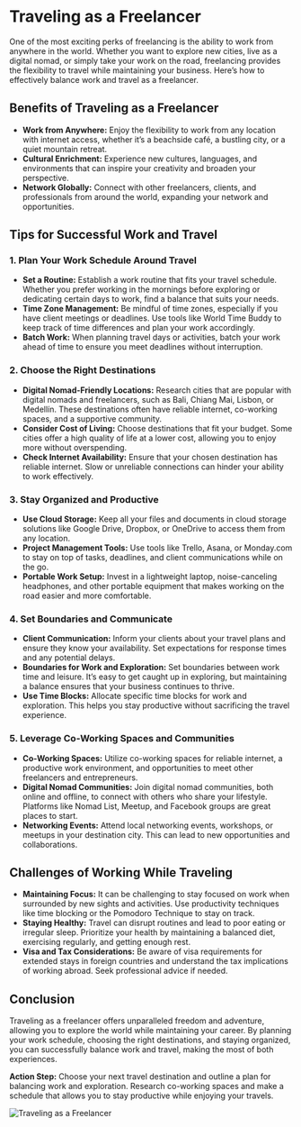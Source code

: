 # Traveling as a Freelancer

One of the most exciting perks of freelancing is the ability to work from anywhere in the world. Whether you want to explore new cities, live as a digital nomad, or simply take your work on the road, freelancing provides the flexibility to travel while maintaining your business. Here’s how to effectively balance work and travel as a freelancer.

## Benefits of Traveling as a Freelancer

- **Work from Anywhere:** Enjoy the flexibility to work from any location with internet access, whether it’s a beachside café, a bustling city, or a quiet mountain retreat.
- **Cultural Enrichment:** Experience new cultures, languages, and environments that can inspire your creativity and broaden your perspective.
- **Network Globally:** Connect with other freelancers, clients, and professionals from around the world, expanding your network and opportunities.

## Tips for Successful Work and Travel

### 1. **Plan Your Work Schedule Around Travel**

- **Set a Routine:** Establish a work routine that fits your travel schedule. Whether you prefer working in the mornings before exploring or dedicating certain days to work, find a balance that suits your needs.
- **Time Zone Management:** Be mindful of time zones, especially if you have client meetings or deadlines. Use tools like World Time Buddy to keep track of time differences and plan your work accordingly.
- **Batch Work:** When planning travel days or activities, batch your work ahead of time to ensure you meet deadlines without interruption.

### 2. **Choose the Right Destinations**

- **Digital Nomad-Friendly Locations:** Research cities that are popular with digital nomads and freelancers, such as Bali, Chiang Mai, Lisbon, or Medellín. These destinations often have reliable internet, co-working spaces, and a supportive community.
- **Consider Cost of Living:** Choose destinations that fit your budget. Some cities offer a high quality of life at a lower cost, allowing you to enjoy more without overspending.
- **Check Internet Availability:** Ensure that your chosen destination has reliable internet. Slow or unreliable connections can hinder your ability to work effectively.

### 3. **Stay Organized and Productive**

- **Use Cloud Storage:** Keep all your files and documents in cloud storage solutions like Google Drive, Dropbox, or OneDrive to access them from any location.
- **Project Management Tools:** Use tools like Trello, Asana, or Monday.com to stay on top of tasks, deadlines, and client communications while on the go.
- **Portable Work Setup:** Invest in a lightweight laptop, noise-canceling headphones, and other portable equipment that makes working on the road easier and more comfortable.

### 4. **Set Boundaries and Communicate**

- **Client Communication:** Inform your clients about your travel plans and ensure they know your availability. Set expectations for response times and any potential delays.
- **Boundaries for Work and Exploration:** Set boundaries between work time and leisure. It’s easy to get caught up in exploring, but maintaining a balance ensures that your business continues to thrive.
- **Use Time Blocks:** Allocate specific time blocks for work and exploration. This helps you stay productive without sacrificing the travel experience.

### 5. **Leverage Co-Working Spaces and Communities**

- **Co-Working Spaces:** Utilize co-working spaces for reliable internet, a productive work environment, and opportunities to meet other freelancers and entrepreneurs.
- **Digital Nomad Communities:** Join digital nomad communities, both online and offline, to connect with others who share your lifestyle. Platforms like Nomad List, Meetup, and Facebook groups are great places to start.
- **Networking Events:** Attend local networking events, workshops, or meetups in your destination city. This can lead to new opportunities and collaborations.

## Challenges of Working While Traveling

- **Maintaining Focus:** It can be challenging to stay focused on work when surrounded by new sights and activities. Use productivity techniques like time blocking or the Pomodoro Technique to stay on track.
- **Staying Healthy:** Travel can disrupt routines and lead to poor eating or irregular sleep. Prioritize your health by maintaining a balanced diet, exercising regularly, and getting enough rest.
- **Visa and Tax Considerations:** Be aware of visa requirements for extended stays in foreign countries and understand the tax implications of working abroad. Seek professional advice if needed.

## Conclusion

Traveling as a freelancer offers unparalleled freedom and adventure, allowing you to explore the world while maintaining your career. By planning your work schedule, choosing the right destinations, and staying organized, you can successfully balance work and travel, making the most of both experiences.

**Action Step:** Choose your next travel destination and outline a plan for balancing work and exploration. Research co-working spaces and make a schedule that allows you to stay productive while enjoying your travels.

![Traveling as a Freelancer](./images/traveling-freelancer.png)
